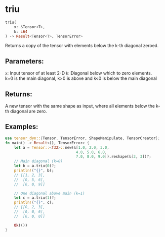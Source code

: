 # triu
```rust
triu(
    x: &Tensor<T>,
    k: i64
) -> Result<Tensor<T>, TensorError>
```
Returns a copy of the tensor with elements below the k-th diagonal zeroed.

## Parameters:
`x`: Input tensor of at least 2-D
`k`: Diagonal below which to zero elements. k=0 is the main diagonal, k>0 is above and k<0 is below the main diagonal

## Returns:
A new tensor with the same shape as input, where all elements below the k-th diagonal are zero.

## Examples:
```rust
use tensor_dyn::{Tensor, TensorError, ShapeManipulate, TensorCreator};
fn main() -> Result<(), TensorError> {
    let a = Tensor::<f32>::new(&[1.0, 2.0, 3.0, 
                                4.0, 5.0, 6.0,
                                7.0, 8.0, 9.0]).reshape(&[3, 3])?;
    // Main diagonal (k=0)
    let b = a.triu(0)?;
    println!("{}", b);
    // [[1, 2, 3],
    //  [0, 5, 6],
    //  [0, 0, 9]]

    // One diagonal above main (k=1)
    let c = a.triu(1)?;
    println!("{}", c);
    // [[0, 2, 3],
    //  [0, 0, 6],
    //  [0, 0, 0]]

    Ok(())
}
```
